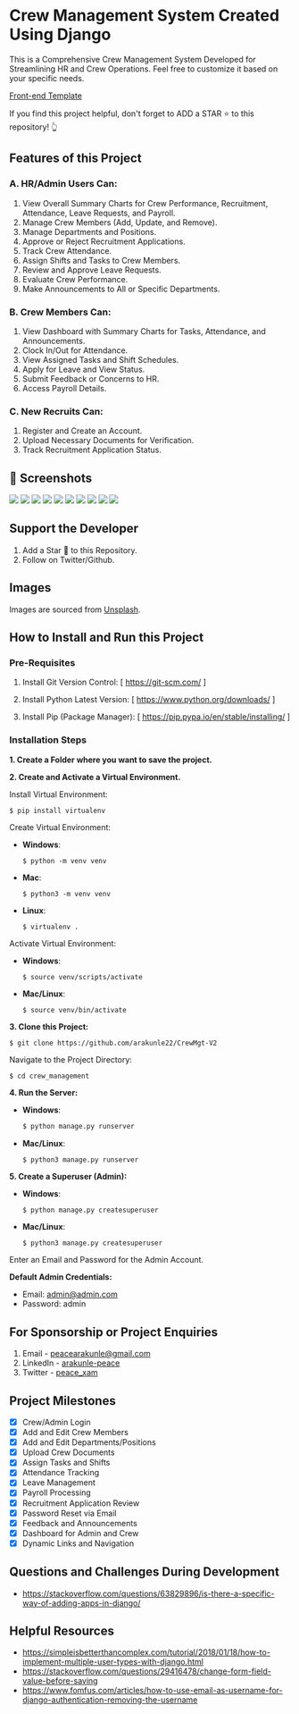 # Crew Management System Created Using Django
This is a Comprehensive Crew Management System Developed for Streamlining HR and Crew Operations.
Feel free to customize it based on your specific needs.

[Front-end Template](https://preview.keenthemes.com/metronic8/demo23/index.html "Admin Metronic")

If you find this project helpful, don't forget to ADD a STAR ⭐️  to this repository! 👆

## Features of this Project

### A. HR/Admin Users Can:
1. View Overall Summary Charts for Crew Performance, Recruitment, Attendance, Leave Requests, and Payroll.
2. Manage Crew Members (Add, Update, and Remove).
3. Manage Departments and Positions.
4. Approve or Reject Recruitment Applications.
5. Track Crew Attendance.
6. Assign Shifts and Tasks to Crew Members.
7. Review and Approve Leave Requests.
8. Evaluate Crew Performance.
9. Make Announcements to All or Specific Departments.

### B. Crew Members Can:
1. View Dashboard with Summary Charts for Tasks, Attendance, and Announcements.
2. Clock In/Out for Attendance.
3. View Assigned Tasks and Shift Schedules.
4. Apply for Leave and View Status.
5. Submit Feedback or Concerns to HR.
6. Access Payroll Details.

### C. New Recruits Can:
1. Register and Create an Account.
2. Upload Necessary Documents for Verification.
3. Track Recruitment Application Status.

## 📸 Screenshots
<!-- Landing Page -->
<img src="app-review/1.png"/>

<!-- Sign-In Page -->
<img src="app-review/2.png"/>

<!-- Sign-Up Page -->
<img src="app-review/4.png"/>

<!-- Crew Dashboard -->
<img src="app-review/5.png"/>

<!-- Clock-In Success -->
<img src="app-review/6.png"/>

<!-- Attendance Page -->
<img src="app-review/7.png"/>

<!-- Task Page -->
<img src="app-review/8.png"/>

<!-- Shift Schedule Page -->
<img src="app-review/9.png"/>

<!-- Leave Management Page -->
<img src="app-review/10.png"/>

<!-- Leave Request Page -->
<img src="app-review/11.png"/>

## Support the Developer
1. Add a Star 🌟  to this Repository.
2. Follow on Twitter/Github.

## Images
Images are sourced from [Unsplash](https://unsplash.com).

## How to Install and Run this Project

### Pre-Requisites
1. Install Git Version Control:
   [ https://git-scm.com/ ]

2. Install Python Latest Version:
   [ https://www.python.org/downloads/ ]

3. Install Pip (Package Manager):
   [ https://pip.pypa.io/en/stable/installing/ ]

### Installation Steps
**1. Create a Folder where you want to save the project.**

**2. Create and Activate a Virtual Environment.**

Install Virtual Environment:
```
$ pip install virtualenv
```

Create Virtual Environment:
- **Windows**:
  ```
  $ python -m venv venv
  ```
- **Mac**:
  ```
  $ python3 -m venv venv
  ```
- **Linux**:
  ```
  $ virtualenv .
  ```

Activate Virtual Environment:
- **Windows**:
  ```
  $ source venv/scripts/activate
  ```
- **Mac/Linux**:
  ```
  $ source venv/bin/activate
  ```

**3. Clone this Project:**
```
$ git clone https://github.com/arakunle22/CrewMgt-V2
```

Navigate to the Project Directory:
```
$ cd crew_management
```

**4. Run the Server:**

- **Windows**:
  ```python
  $ python manage.py runserver
  ```
- **Mac/Linux**:
  ```python
  $ python3 manage.py runserver
  ```

**5. Create a Superuser (Admin):**

- **Windows**:
  ```
  $ python manage.py createsuperuser
  ```
- **Mac/Linux**:
  ```
  $ python3 manage.py createsuperuser
  ```

Enter an Email and Password for the Admin Account.

**Default Admin Credentials:**
- Email: admin@admin.com
- Password: admin

## For Sponsorship or Project Enquiries
1. Email - peacearakunle@gmail.com
2. LinkedIn - [arakunle-peace](https://www.linkedin.com/in/arakunle-peace/ "Arakunle Peace on LinkedIn")
3. Twitter - [peace_xam](https://x.com/peace_xam "Arakunle Peace on Twitter")

## Project Milestones
- [x] Crew/Admin Login
- [x] Add and Edit Crew Members
- [x] Add and Edit Departments/Positions
- [x] Upload Crew Documents
- [x] Assign Tasks and Shifts
- [x] Attendance Tracking
- [x] Leave Management
- [x] Payroll Processing
- [x] Recruitment Application Review
- [x] Password Reset via Email
- [x] Feedback and Announcements
- [x] Dashboard for Admin and Crew
- [x] Dynamic Links and Navigation

## Questions and Challenges During Development
- https://stackoverflow.com/questions/63829896/is-there-a-specific-way-of-adding-apps-in-django/

## Helpful Resources
- https://simpleisbetterthancomplex.com/tutorial/2018/01/18/how-to-implement-multiple-user-types-with-django.html
- https://stackoverflow.com/questions/29416478/change-form-field-value-before-saving
- https://www.fomfus.com/articles/how-to-use-email-as-username-for-django-authentication-removing-the-username

